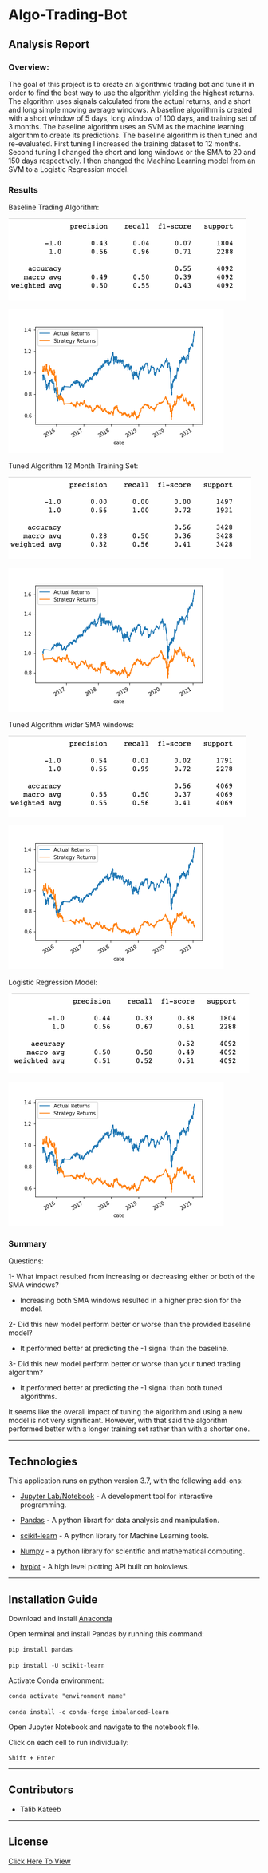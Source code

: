 # Algo-Trading-Bot

## Analysis Report

### Overview:
The goal of this project is to create an algorithmic trading bot and tune it in order to find the best way to use the algorithm yielding the highest returns. The algorithm uses signals calculated from the actual returns, and a short and long simple moving average windows. A baseline algorithm is created with a short window of 5 days, long window of 100 days, and training set of 3 months. The baseline algorithm uses an SVM as the machine learning algorithm to create its predictions. The baseline algorithm is then tuned and re-evaluated. First tuning I increased the training dataset to 12 months. Second tuning I changed the short and long windows or the SMA to 20 and 150 days respectively. I then changed the Machine Learning model from an SVM to a Logistic Regression model. 


### Results

Baseline Trading Algorithm:

![Baseline Algorithm Classification Report](https://github.com/talibkateeb/Algo-Trading-Bot/blob/main/Images/baseline-performance.png)

![Baseline Algorithm Graph](https://github.com/talibkateeb/Algo-Trading-Bot/blob/main/Images/baseline.png)

Tuned Algorithm 12 Month Training Set:

![Tuned Algorithm 12 Month Training Set Classification Report](https://github.com/talibkateeb/Algo-Trading-Bot/blob/main/Images/12-month-training-performance.png)

![Tuned Algorithm 12 Month Training Set Graph](https://github.com/talibkateeb/Algo-Trading-Bot/blob/main/Images/12-month-training.png)

Tuned Algorithm wider SMA windows:

![Tuned Algorithm wider SMA windows Classification Report](https://github.com/talibkateeb/Algo-Trading-Bot/blob/main/Images/tuned-sma-performance.png)

![Tuned Algorithm wider SMA windows Graph](https://github.com/talibkateeb/Algo-Trading-Bot/blob/main/Images/tuned-sma.png)

Logistic Regression Model:

![Logistic Regression Model Classification Report](https://github.com/talibkateeb/Algo-Trading-Bot/blob/main/Images/logistic-regression-performance.png)

![Logistic Regression Model Graph](https://github.com/talibkateeb/Algo-Trading-Bot/blob/main/Images/logistic-regression.png)


### Summary 
Questions:

1- What impact resulted from increasing or decreasing either or both of the SMA windows? 

* Increasing both SMA windows resulted in a higher precision for the model. 


2- Did this new model perform better or worse than the provided baseline model?

* It performed better at predicting the -1 signal than the baseline. 

 3- Did this new model perform better or worse than your tuned trading algorithm?

 * It performed better at predicting the -1 signal than both tuned algorithms. 


It seems like the overall impact of tuning the algorithm and using a new model is not very significant. However, with that said the algorithm performed better with a longer training set rather than with a shorter one. 

---

## Technologies

This application runs on python version 3.7, with the following add-ons:

* [Jupyter Lab/Notebook](https://jupyter.org/) - A development tool for interactive programming.

* [Pandas](https://pandas.pydata.org/) - A python librart for data analysis and manipulation.

* [scikit-learn](https://scikit-learn.org/) - A python library for Machine Learning tools.

* [Numpy](https://numpy.org/) - a python library for scientific and mathematical computing. 

* [hvplot](https://hvplot.holoviz.org/) - A high level plotting API built on holoviews.

---

## Installation Guide

Download and install [Anaconda](https://www.anaconda.com/products/individual-b)

Open terminal and install Pandas by running this command:

    pip install pandas

    pip install -U scikit-learn

Activate Conda environment:

    conda activate "environment name"

    conda install -c conda-forge imbalanced-learn


Open Jupyter Notebook and navigate to the notebook file. 

Click on each cell to run individually:

    Shift + Enter

---

## Contributors

*  Talib Kateeb

---

## License

[Click Here To View](https://github.com/talibkateeb/Algo-Trading-Bot/blob/main/LICENSE)
